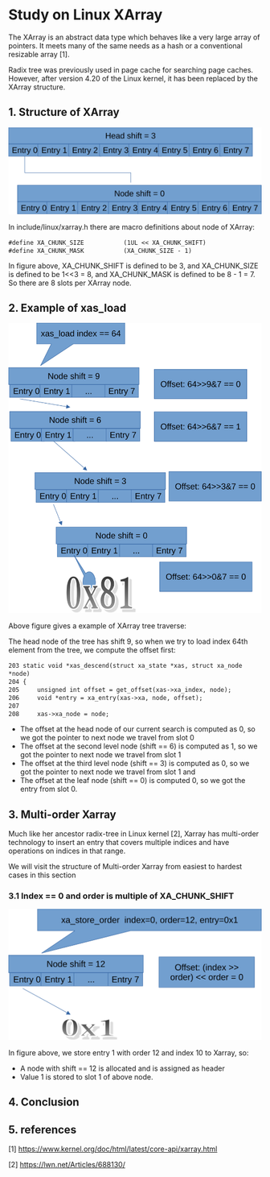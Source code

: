 # Study on Linux XArray

The XArray is an abstract data type which behaves like a very large array of pointers. It meets many of the same needs as a hash or a conventional resizable array [1].

Radix tree was previously  used in page cache for searching page caches. However, after version 4.20 of the Linux kernel, it has been replaced by the XArray structure.

## 1. Structure of XArray 

![Structure of XAarray](Overview.svg)

In include/linux/xarray.h there are macro definitions about node of XArray:
```
#define XA_CHUNK_SIZE           (1UL << XA_CHUNK_SHIFT)
#define XA_CHUNK_MASK           (XA_CHUNK_SIZE - 1)
```
In figure above, XA_CHUNK_SHIFT is defined to be 3, and XA_CHUNK_SIZE is defined to be 1<<3 = 8, and XA_CHUNK_MASK is defined to be 8 - 1 = 7. So there are 8 slots per XArray node.

## 2. Example of xas_load
![example xas_load](traverse.svg)


Above figure gives a example of XArray tree traverse:

The head node of the tree has shift 9, so when we try to load index 64th element from the tree,
we compute the offset first:
```
203	static void *xas_descend(struct xa_state *xas, struct xa_node *node)
204	{
205		unsigned int offset = get_offset(xas->xa_index, node);
206		void *entry = xa_entry(xas->xa, node, offset);
207	
208		xas->xa_node = node;
```
* The offset at the head node of our current search is computed as 0, so we got the pointer to next node we travel from slot 0
* The offset at the second level node (shift == 6) is computed as 1, so we got the pointer to next node we travel from slot 1
* The offset at the third level node (shift == 3) is computed as 0, so we got the pointer to next node we travel from slot 1 and
* The offset at the leaf node (shift == 0) is computed 0, so we got the entry from slot 0.

## 3. Multi-order Xarray
Much like her ancestor radix-tree in Linux kernel [2], Xarray has multi-order technology to
insert an entry that covers multiple indices and have operations on indices in that range.

We will visit the structure of Multi-order Xarray from easiest to hardest cases in this section

### 3.1 Index == 0 and order is multiple of XA_CHUNK_SHIFT
![multiorder 1](multi-order-1.svg)

In figure above, we store entry 1 with order 12 and index 10 to Xarray, so:
* A node with shift == 12 is allocated and is assigned as header
* Value 1 is stored to slot 1 of above node.


## 4. Conclusion


## 5. references
[1] https://www.kernel.org/doc/html/latest/core-api/xarray.html

[2] https://lwn.net/Articles/688130/